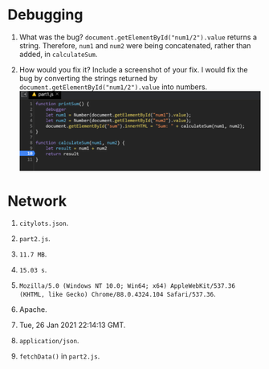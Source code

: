 # Debugging
1. What was the bug?
`document.getElementById("num1/2").value` returns a string. Therefore, `num1` and `num2` were being concatenated, rather than added, in `calculateSum`.

2. How would you fix it? Include a screenshot of your fix.
I would fix the bug by converting the strings returned by `document.getElementById("num1/2").value` into numbers.
![Code after fixing bug](fix.png)

# Network
1. `citylots.json`.

2. `part2.js`.

3. `11.7 MB`.

4. `15.03 s`.

5. `Mozilla/5.0 (Windows NT 10.0; Win64; x64) AppleWebKit/537.36 (KHTML, like Gecko) Chrome/88.0.4324.104 Safari/537.36`.

6. Apache.

7. Tue, 26 Jan 2021 22:14:13 GMT.

8. `application/json`.

9. `fetchData()` in `part2.js`.